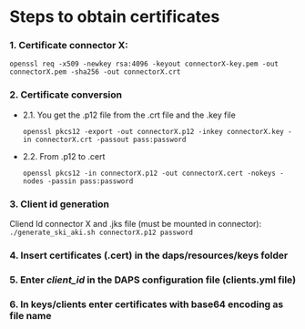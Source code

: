 # Steps to obtain certificates

### 1. Certificate connector X:
`openssl req -x509 -newkey rsa:4096 -keyout connectorX-key.pem -out connectorX.pem -sha256 -out connectorX.crt`


### 2. Certificate conversion
- 2.1. You get the .p12 file from the .crt file and the .key file

    `openssl pkcs12 -export -out connectorX.p12 -inkey connectorX.key -in connectorX.crt -passout pass:password`

- 2.2. From .p12 to .cert

    `openssl pkcs12 -in connectorX.p12 -out connectorX.cert -nokeys -nodes -passin pass:password`


### 3. Client id generation
Cliend Id connector X and .jks file (must be mounted in connector): `./generate_ski_aki.sh connectorX.p12 password`

### 4. Insert certificates (.cert) in the daps/resources/keys folder

### 5. Enter _client_id_ in the DAPS configuration file (clients.yml file)

### 6. In keys/clients enter certificates with base64 encoding as file name

